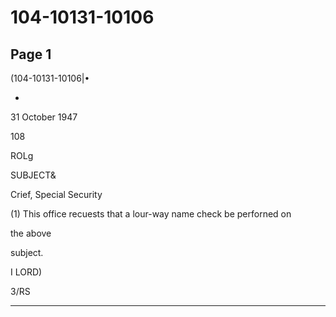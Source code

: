 # 104-10131-10106

## Page 1

(104-10131-10106|•

-

31 October 1947

108

ROLg

SUBJECT&

Crief, Special Security

(1) This office recuests that a lour-way name check be perforned on

the above

subject.

I LORD)

3/RS

---

